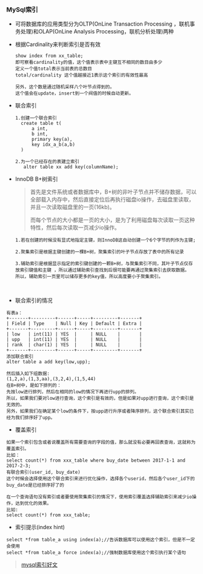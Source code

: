 ### MySql索引

- 可将数据库的应用类型分为OLTP(OnLine Transaction Processing ，联机事务处理)和OLAP(OnLine Analysis Processing，联机分析处理)两种



- 根据Cardinality来判断索引是否有效

  ```
  show index from xx_table;
  即可察看cardinality的值，这个值表示表中主键互不相同的数目由多少
  定义一个值total表示当前表的总数目
  total/cardinality 这个值越接近1表示这个索引的有效性最高

  另外，这个数是通过随机采样八个叶节点得到的。
  这个值会在update，insert到一个阀值的时候自动更新。
  ```

- 联合索引


  ```
  1.创建一个联合索引
    create table t(
    	a int,
    	b int,
    	primary key(a),
    	key idx_a_b(a,b)
    )
   
  2.为一个已经存在的表建立索引
     alter table xx add key(columnName);
  ```

- InnoDB B+树索引

  > 首先是文件系统或者数据库中，B+树的非叶子节点并不储存数据，可以全部载入内存中，然后直接定位后再执行磁盘io操作，去磁盘里读取，并且一次读取磁盘里的一页(16kb)。
  >
  > 而每个节点的大小都是一页的大小，是为了利用磁盘每次读取一页这种特性，然后每次读取一页减少io操作。

  ```
  1.若在创建的时候没有显式地指定主键，则InnoDB这自动创建一个6个字节的列作为主键;

  2.聚集索引是根据主键创建的一棵B+树，聚集索引的叶子节点存放了表中的所有记录

  3.辅助索引是根据显示指定的索引键创建的一颗B+树，与聚集索引不同，其叶子节点仅存放索引键值和主键	，所以通过辅助索引查找到后很可能要再通过聚集索引去获取数据。
  所以，辅助索引一页里可以储存更多的key值，所以高度要小于聚集索引。
  ```

  ​

- 联合索引的情况

```
有表a：
+-------+---------+------+-----+---------+-------+
| Field | Type    | Null | Key | Default | Extra |
+-------+---------+------+-----+---------+-------+
| low   | int(11) | YES  |     | NULL    |       |
| upp   | int(11) | YES  |     | NULL    |       |
| rank  | char(1) | YES  |     | NULL    |       |
+-------+---------+------+-----+---------+-------+
添加联合索引
alter table a add key(low,upp);

然后插入如下组数据:
(1,2,a),(1,3,aa),(3,2,4),(1,5,44)
在B+树中，是如下排列的：
先按low进行排列，然后在相同的low的情况下再进行upp的排列。
所以，如果我们要对low进行查询，这个索引是有效的，但是如果对upp进行查询，这个索引是无效的。
另外，如果我们在确定某个low的条件下，按upp进行升序或者降序排列，这个联合索引其实已经为我们排序好了upp。
```



- 覆盖索引

```
如果一个索引包含或者说覆盖所有需要查询的字段的值，那么就没有必要再回表查询，这就称为覆盖索引。
比如：
select count(*) from xxx_table where buy_date between 2017-1-1 and 2017-2-3;
有联合索引(user_id, buy_date)
这个时候会选择使用这个联合索引来进行优化操作，选择各个userid，然后各个user_id下的buy_date是已经排序好了的

在一个查询语句没有索引或者要使用聚集索引的情况下，使用索引覆盖选择辅助索引来减少io操作，达到优化的效果。
比如:
select count(*) from xxx_table;
```


- 索引提示(index hint)

```
select *from table_a using index(a);//告诉数据库可以使用这个索引，但是不一定会使用
select *from table_a force index(a);//强制数据库使用这个索引执行某个语句
```



> [mysql索引好文](https://juejin.im/entry/590427815c497d005832dab9)